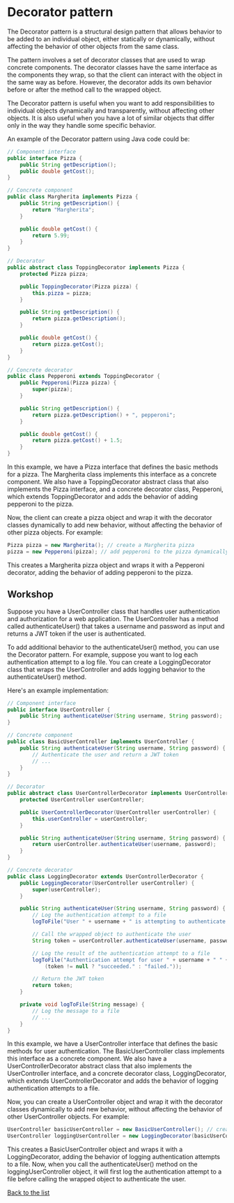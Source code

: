 # Decorator pattern

The Decorator pattern is a structural design pattern that allows behavior to be added to an individual object, either statically or dynamically, without affecting the behavior of other objects from the same class.

The pattern involves a set of decorator classes that are used to wrap concrete components. The decorator classes have the same interface as the components they wrap, so that the client can interact with the object in the same way as before. However, the decorator adds its own behavior before or after the method call to the wrapped object.

The Decorator pattern is useful when you want to add responsibilities to individual objects dynamically and transparently, without affecting other objects. It is also useful when you have a lot of similar objects that differ only in the way they handle some specific behavior.

An example of the Decorator pattern using Java code could be:

```java
// Component interface
public interface Pizza {
    public String getDescription();
    public double getCost();
}

// Concrete component
public class Margherita implements Pizza {
    public String getDescription() {
        return "Margherita";
    }

    public double getCost() {
        return 5.99;
    }
}

// Decorator
public abstract class ToppingDecorator implements Pizza {
    protected Pizza pizza;

    public ToppingDecorator(Pizza pizza) {
        this.pizza = pizza;
    }

    public String getDescription() {
        return pizza.getDescription();
    }

    public double getCost() {
        return pizza.getCost();
    }
}

// Concrete decorator
public class Pepperoni extends ToppingDecorator {
    public Pepperoni(Pizza pizza) {
        super(pizza);
    }

    public String getDescription() {
        return pizza.getDescription() + ", pepperoni";
    }

    public double getCost() {
        return pizza.getCost() + 1.5;
    }
}
```

In this example, we have a Pizza interface that defines the basic methods for a pizza. The Margherita class implements this interface as a concrete component. We also have a ToppingDecorator abstract class that also implements the Pizza interface, and a concrete decorator class, Pepperoni, which extends ToppingDecorator and adds the behavior of adding pepperoni to the pizza.

Now, the client can create a pizza object and wrap it with the decorator classes dynamically to add new behavior, without affecting the behavior of other pizza objects. For example:

```java
Pizza pizza = new Margherita(); // create a Margherita pizza
pizza = new Pepperoni(pizza); // add pepperoni to the pizza dynamically
```

This creates a Margherita pizza object and wraps it with a Pepperoni decorator, adding the behavior of adding pepperoni to the pizza.

## Workshop

Suppose you have a UserController class that handles user authentication and authorization for a web application. The UserController has a method called authenticateUser() that takes a username and password as input and returns a JWT token if the user is authenticated.

To add additional behavior to the authenticateUser() method, you can use the Decorator pattern. For example, suppose you want to log each authentication attempt to a log file. You can create a LoggingDecorator class that wraps the UserController and adds logging behavior to the authenticateUser() method.

Here's an example implementation:

```java
// Component interface
public interface UserController {
    public String authenticateUser(String username, String password);
}

// Concrete component
public class BasicUserController implements UserController {
    public String authenticateUser(String username, String password) {
        // Authenticate the user and return a JWT token
        // ...
    }
}

// Decorator
public abstract class UserControllerDecorator implements UserController {
    protected UserController userController;

    public UserControllerDecorator(UserController userController) {
        this.userController = userController;
    }

    public String authenticateUser(String username, String password) {
        return userController.authenticateUser(username, password);
    }
}

// Concrete decorator
public class LoggingDecorator extends UserControllerDecorator {
    public LoggingDecorator(UserController userController) {
        super(userController);
    }

    public String authenticateUser(String username, String password) {
        // Log the authentication attempt to a file
        logToFile("User " + username + " is attempting to authenticate.");

        // Call the wrapped object to authenticate the user
        String token = userController.authenticateUser(username, password);

        // Log the result of the authentication attempt to a file
        logToFile("Authentication attempt for user " + username + " " + 
            (token != null ? "succeeded." : "failed."));

        // Return the JWT token
        return token;
    }

    private void logToFile(String message) {
        // Log the message to a file
        // ...
    }
}
```

In this example, we have a UserController interface that defines the basic methods for user authentication. The BasicUserController class implements this interface as a concrete component. We also have a UserControllerDecorator abstract class that also implements the UserController interface, and a concrete decorator class, LoggingDecorator, which extends UserControllerDecorator and adds the behavior of logging authentication attempts to a file.

Now, you can create a UserController object and wrap it with the decorator classes dynamically to add new behavior, without affecting the behavior of other UserController objects. For example:

```java
UserController basicUserController = new BasicUserController(); // create a basic user controller
UserController loggingUserController = new LoggingDecorator(basicUserController); // add logging behavior to the user controller
```

This creates a BasicUserController object and wraps it with a LoggingDecorator, adding the behavior of logging authentication attempts to a file. Now, when you call the authenticateUser() method on the loggingUserController object, it will first log the authentication attempt to a file before calling the wrapped object to authenticate the user.

[Back to the list](./README.md)